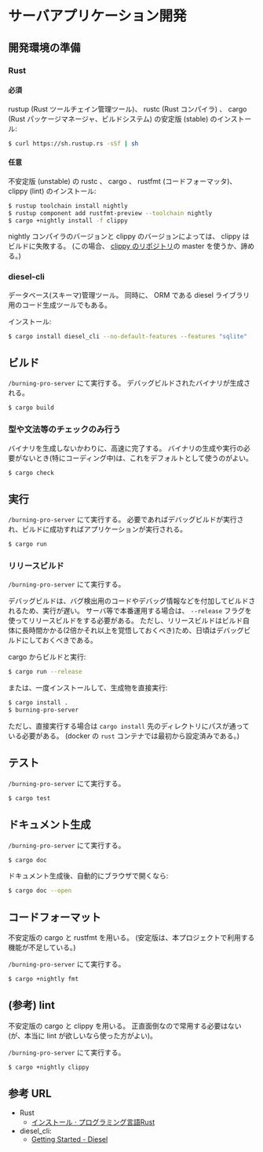 # サーバアプリケーション開発

## 開発環境の準備

### Rust

#### 必須

rustup (Rust ツールチェイン管理ツール)、 rustc (Rust コンパイラ) 、 cargo (Rust パッケージマネージャ、ビルドシステム) の安定版 (stable) のインストール:

```sh
$ curl https://sh.rustup.rs -sSf | sh
```

#### 任意

不安定版 (unstable) の rustc 、 cargo 、 rustfmt (コードフォーマッタ)、 clippy (lint) のインストール:

```sh
$ rustup toolchain install nightly
$ rustup component add rustfmt-preview --toolchain nightly
$ cargo +nightly install -f clippy
```

nightly コンパイラのバージョンと clippy のバージョンによっては、 clippy はビルドに失敗する。
(この場合、 [clippy のリポジトリ](https://github.com/rust-lang-nursery/rust-clippy)の master を使うか、諦める。)


### diesel-cli

データベース(スキーマ)管理ツール。
同時に、 ORM である diesel ライブラリ用のコード生成ツールでもある。

インストール:

```sh
$ cargo install diesel_cli --no-default-features --features "sqlite"
```


## ビルド

`/burning-pro-server` にて実行する。
デバッグビルドされたバイナリが生成される。

```sh
$ cargo build
```

### 型や文法等のチェックのみ行う

バイナリを生成しないかわりに、高速に完了する。
バイナリの生成や実行の必要がないとき(特にコーディング中)は、これをデフォルトとして使うのがよい。

```sh
$ cargo check
```


## 実行

`/burning-pro-server` にて実行する。
必要であればデバッグビルドが実行され、ビルドに成功すればアプリケーションが実行される。

```sh
$ cargo run
```

### リリースビルド

`/burning-pro-server` にて実行する。

デバッグビルドは、バグ検出用のコードやデバッグ情報などを付加してビルドされるため、実行が遅い。
サーバ等で本番運用する場合は、 `--release` フラグを使ってリリースビルドをする必要がある。
ただし、リリースビルドはビルド自体に長時間かかる(2倍かそれ以上を覚悟しておくべき)ため、日頃はデバッグビルドにしておくべきである。

cargo からビルドと実行:

```sh
$ cargo run --release
```

または、一度インストールして、生成物を直接実行:

```sh
$ cargo install .
$ burning-pro-server
```

ただし、直接実行する場合は `cargo install` 先のディレクトリにパスが通っている必要がある。
(docker の `rust` コンテナでは最初から設定済みである。)


## テスト

`/burning-pro-server` にて実行する。

```sh
$ cargo test
```

## ドキュメント生成

`/burning-pro-server` にて実行する。

```sh
$ cargo doc
```

ドキュメント生成後、自動的にブラウザで開くなら:

```sh
$ cargo doc --open
```

## コードフォーマット

不安定版の cargo と rustfmt を用いる。
(安定版は、本プロジェクトで利用する機能が不足している。)

`/burning-pro-server` にて実行する。

```sh
$ cargo +nightly fmt
```

## (参考) lint

不安定版の cargo と clippy を用いる。
正直面倒なので常用する必要はない(が、本当に lint が欲しいなら使った方がよい)。

`/burning-pro-server` にて実行する。

```sh
$ cargo +nightly clippy
```


## 参考 URL

* Rust
    + [インストール · プログラミング言語Rust](https://www.rust-lang.org/ja-JP/install.html)
* diesel\_cli:
    + [Getting Started - Diesel](http://diesel.rs/guides/getting-started/)

